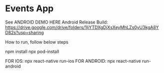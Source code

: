 # Events App

See ANDROID DEMO HERE
Android Release Build:
https://drive.google.com/drive/folders/1IjYTDXgDjXsXeyMhLZs0yU3kgA8YD82s?usp=sharing

How to run, follow below steps

npm install
npx pod-install

FOR IOS:  npx react-native run-ios
FOR ANDROID: npx react-native run-android
